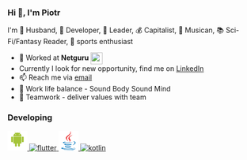 ### Hi 👋, I'm Piotr

I'm :couple: Husband, :green_heart: Developer, :dragon_face: Leader, :moneybag: Capitalist, :musical_note: Musican, :books: Sci-Fi/Fantasy Reader, :runner: sports enthusiast

- 🔭 Worked at **Netguru** <img src="https://avatars.githubusercontent.com/u/1146?s=200&v=4"  width="24" height="24" align="center" />
- Currently I look for new opportunity, find me on [LinkedIn](https://www.linkedin.com/in/piotr-piskorski-97407b94/)
- 📫 Reach me via [email](mailto:piskorski.pio@gmail.com?subject=[GitHub]%20Hello%20I%20want%20to%20contact%20You)
- :running: Work life balance - Sound Body Sound Mind
- :raised_hands: Teamwork - deliver values with team

### Developing 
<p align="left"> 
<a href="https://developer.android.com" target="_blank"> <img src="https://raw.githubusercontent.com/devicons/devicon/master/icons/android/android-original-wordmark.svg" alt="android" width="40" height="40"/> </a>
<a href="https://flutter.dev" target="_blank"> <img src="https://www.vectorlogo.zone/logos/flutterio/flutterio-icon.svg" alt="flutter" width="40" height="40"/> </a>
<a href="https://www.java.com" target="_blank"> <img src="https://raw.githubusercontent.com/devicons/devicon/master/icons/java/java-original.svg" alt="java" width="40" height="40"/> </a> 
<a href="https://kotlinlang.org" target="_blank"> <img src="https://www.vectorlogo.zone/logos/kotlinlang/kotlinlang-icon.svg" alt="kotlin" width="40" height="40"/> </a>
</p>



<!--
**GitHubMurt/githubmurt** is a ✨ _special_ ✨ repository because its `README.md` (this file) appears on your GitHub profile.

Here are some ideas to get you started:

- 🔭 I’m currently working on ...
- 🌱 I’m currently learning ...
- 👯 I’m looking to collaborate on ...
- 🤔 I’m looking for help with ...
- Ask me about ...
- 📫 How to reach me: ...
- 😄 Pronouns: ...
- ⚡ Fun fact: ...
-->
